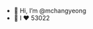 - 👋 Hi, I’m @mchangyeong
- 👀 I ❤️ 53022

<!---
mchangyeong/mchangyeong is a ✨ special ✨ repository because its `README.md` (this file) appears on your GitHub profile.
You can click the Preview link to take a look at your changes.
--->
